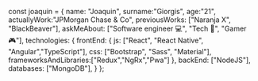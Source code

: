 const joaquin = {
    name: "Joaquin",
    surname:"Giorgis",
    age:"21",
    actuallyWork:"JPMorgan Chase & Co",
    previousWorks: ["Naranja X", "BlackBeaver"],
    askMeAbout: ["Software engineer 💻", "Tech 🚀", "Gamer 🎮"],
    technologies: {
        frontEnd: {
            js: ["React", "React Native", "Angular","TypeScript"],
            css: ["Bootstrap", "Sass", "Material"],
            frameworksAndLibraries:["Redux","NgRx","Pwa"]
        },
        backEnd: ["NodeJS"],
        databases: ["MongoDB"],
    }
};
